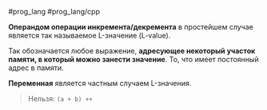 #prog_lang #prog_lang/cpp 

**Операндом операции инкремента/декремента** в простейшем случае является так называемое L-значение (L-value).

Так обозначается любое выражение, **адресующее некоторый участок памяти, в который можно занести значение**. То, что имеет постоянный адрес в памяти.

**Переменная** является частным случаем L-значения.
> Нельзя: `(a + b) ++`